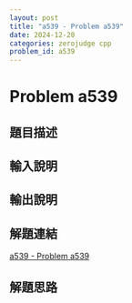 ```yaml
---
layout: post
title: "a539 - Problem a539"
date: 2024-12-20
categories: zerojudge cpp
problem_id: a539
---
```


# Problem a539

## 題目描述



## 輸入說明



## 輸出說明



## 解題連結

[a539 - Problem a539](https://zerojudge.tw/ShowProblem?problemid=a539)

## 解題思路

